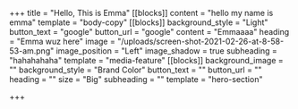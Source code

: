+++
title = "Hello, This is Emma"
[[blocks]]
content = "hello my name is emma"
template = "body-copy"
[[blocks]]
background_style = "Light"
button_text = "google"
button_url = "google"
content = "Emmaaaa"
heading = "Emma wuz here"
image = "/uploads/screen-shot-2021-02-26-at-8-58-53-am.png"
image_position = "Left"
image_shadow = true
subheading = "hahahahaha"
template = "media-feature"
[[blocks]]
background_image = ""
background_style = "Brand Color"
button_text = ""
button_url = ""
heading = ""
size = "Big"
subheading = ""
template = "hero-section"

+++
